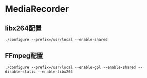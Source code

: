 # MediaRecorder

## libx264配置
```
./configure --prefix=/usr/local --enable-shared
```

## FFmpeg配置
```
./configure --prefix=/usr/local --enable-gpl --enable-shared --disable-static --enable-libx264
```
